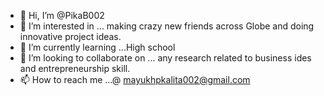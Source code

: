- 👋 Hi, I’m @PikaB002
- 👀 I’m interested in ... making crazy new friends across Globe and doing innovative project ideas.
- 🌱 I’m currently learning ...High school
- 💞️ I’m looking to collaborate on ... any research related to business ides and entrepreneurship skill. 
- 📫 How to reach me ...@ mayukhpkalita002@gmail.com

<!---
PikaB002/PikaB002 is a ✨ special ✨ repository because its `README.md` (this file) appears on your GitHub profile.
You can click the Preview link to take a look at your changes.
--->

